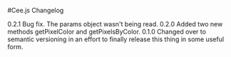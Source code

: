 #Cee.js Changelog

0.2.1 Bug fix. The params object wasn't being read. 
0.2.0 Added two new methods getPixelColor and getPixelsByColor. 
0.1.0 Changed over to semantic versioning in an effort to finally release this thing in some useful form. 
